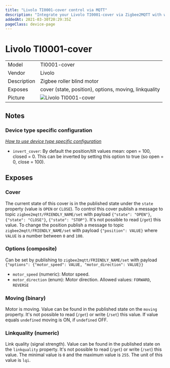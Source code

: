 ```yaml
---
title: "Livolo TI0001-cover control via MQTT"
description: "Integrate your Livolo TI0001-cover via Zigbee2MQTT with whatever smart home infrastructure you are using without the vendors bridge or gateway."
addedAt: 2021-03-30T20:29:35Z
pageClass: device-page
---
```


<!-- !!!! -->
<!-- ATTENTION: This file is auto-generated through docgen! -->
<!-- You can only edit the "Notes"-Section between the two comment lines "Notes BEGIN" and "Notes END". -->
<!-- Do not use h1 or h2 heading within "## Notes"-Section. -->
<!-- !!!! -->

# Livolo TI0001-cover

|     |     |
|-----|-----|
| Model | TI0001-cover  |
| Vendor  | Livolo  |
| Description | Zigbee roller blind motor |
| Exposes | cover (state, position), options, moving, linkquality |
| Picture | ![Livolo TI0001-cover](https://www.zigbee2mqtt.io/images/devices/TI0001-cover.jpg) |


<!-- Notes BEGIN: You can edit here. Add "## Notes" headline if not already present. -->
## Notes

### Device type specific configuration
*[How to use device type specific configuration](../guide/configuration/devices-groups.md#specific-device-options)*

* `invert_cover`: By default the position/tilt values mean: open = 100, closed = 0. This can be inverted by setting this option to true (so open = 0, close = 100).
<!-- Notes END: Do not edit below this line -->


## Exposes

### Cover 
The current state of this cover is in the published state under the `state` property (value is `OPEN` or `CLOSE`).
To control this cover publish a message to topic `zigbee2mqtt/FRIENDLY_NAME/set` with payload `{"state": "OPEN"}`, `{"state": "CLOSE"}`, `{"state": "STOP"}`.
It's not possible to read (`/get`) this value.
To change the position publish a message to topic `zigbee2mqtt/FRIENDLY_NAME/set` with payload `{"position": VALUE}` where `VALUE` is a number between `0` and `100`.

### Options (composite)
Can be set by publishing to `zigbee2mqtt/FRIENDLY_NAME/set` with payload `{"options": {"motor_speed": VALUE, "motor_direction": VALUE}}`
- `motor_speed` (numeric): Motor speed. 
- `motor_direction` (enum): Motor direction. Allowed values: `FORWARD`, `REVERSE`

### Moving (binary)
Motor is moving.
Value can be found in the published state on the `moving` property.
It's not possible to read (`/get`) or write (`/set`) this value.
If value equals `undefined` moving is ON, if `undefined` OFF.

### Linkquality (numeric)
Link quality (signal strength).
Value can be found in the published state on the `linkquality` property.
It's not possible to read (`/get`) or write (`/set`) this value.
The minimal value is `0` and the maximum value is `255`.
The unit of this value is `lqi`.

